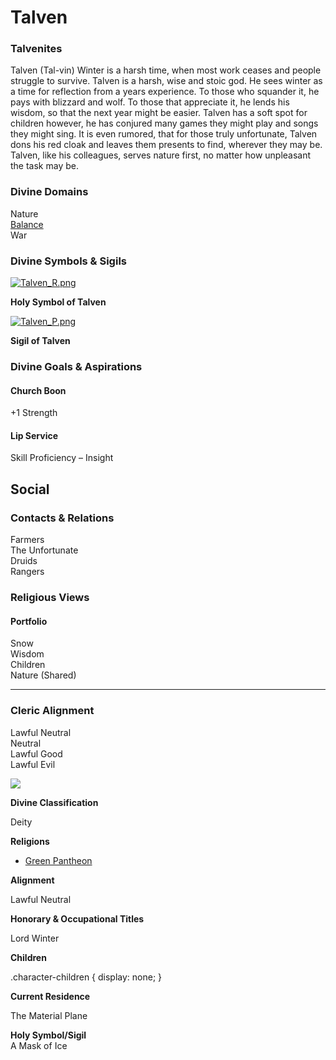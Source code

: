 Talven
======

### Talvenites

Talven (Tal-vin) Winter is a harsh time, when most work ceases and people struggle to survive. Talven is a harsh, wise and stoic god. He sees winter as a time for reflection from a years experience. To those who squander it, he pays with blizzard and wolf. To those that appreciate it, he lends his wisdom, so that the next year might be easier. Talven has a soft spot for children however, he has conjured many games they might play and songs they might sing. It is even rumored, that for those truly unfortunate, Talven dons his red cloak and leaves them presents to find, wherever they may be. Talven, like his colleagues, serves nature first, no matter how unpleasant the task may be.

### Divine Domains

Nature  
[Balance](https://www.worldanvil.com/w/Ecaros-xohoo/a/balance-article)  
War

### Divine Symbols & Sigils

[![](/uploads/images/1a869cbc876f770f2399eb490882d577.png "Talven_R.png")](/i/284928 "Talven_R.png")

**Holy Symbol of Talven**

[![](/uploads/images/72137721d4b9690c8b4fe0e68d9301fb.png "Talven_P.png")](/i/284927 "Talven_P.png")

**Sigil of Talven**

### Divine Goals & Aspirations

#### Church Boon

+1 Strength

#### Lip Service

Skill Proficiency – Insight

Social
------

### Contacts & Relations

Farmers  
The Unfortunate  
Druids  
Rangers

### Religious Views

#### Portfolio

Snow  
Wisdom  
Children  
Nature (Shared) 

* * *

### Cleric Alignment

Lawful Neutral  
Neutral  
Lawful Good  
Lawful Evil

![](/uploads/images/e2002c51178a2ae966f42de65a91c811.jpg)

**Divine Classification**

Deity

**Religions**

* [Green Pantheon](/w/Ecaros-xohoo/a/green-pantheon-article)

**Alignment**

Lawful Neutral

**Honorary & Occupational Titles**

Lord Winter

**Children**

.character-children { display: none; }

**Current Residence**

The Material Plane

**Holy Symbol/Sigil**  
A Mask of Ice

